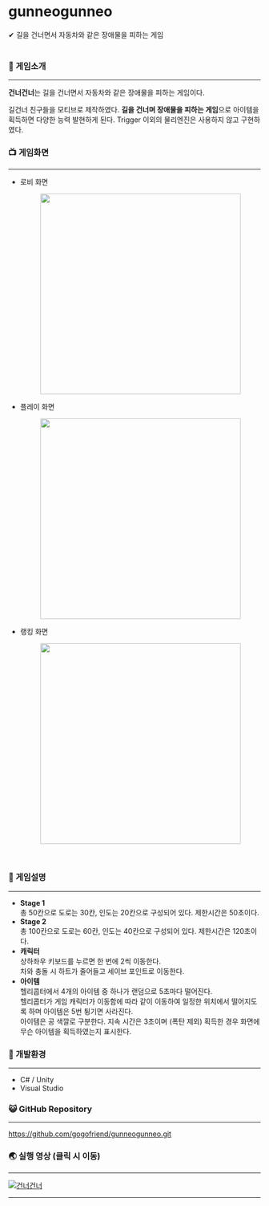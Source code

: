# gunneogunneo
✔ 길을 건너면서 자동차와 같은 장애물을 피하는 게임<br>
<br>


### 📄 게임소개

------



**건너건너**는 길을 건너면서 자동차와 같은 장애물을 피하는 게임이다.<br>

길건너 친구들을 모티브로 제작하였다.
**길을 건너며 장애물을 피하는 게임**으로 아이템을 획득하면 다양한 능력 발현하게 된다.
Trigger 이외의 물리엔진은 사용하지 않고 구현하였다.
<br>


### 📺 게임화면

------
- 로비 화면 
  <p style="text-align: center;">
    <img src="https://user-images.githubusercontent.com/57933061/125460979-36a488b2-9b24-472b-a93a-76ed9d9e9d13.JPG" width="400" float = "center">
  </p>
- 플레이 화면
  <p style="text-align: center;">
    <img src="https://user-images.githubusercontent.com/57933061/125461037-78b92a14-13ef-4464-acf1-081ee63070ab.JPG" width="400" float = "center">
  </p>
- 랭킹 화면
  <p style="text-align: center;">
    <img src="https://user-images.githubusercontent.com/57933061/125461101-4d2ea808-8e5d-4932-b3d7-1813937ec091.JPG" width="400" float = "center">
  </p>


<br>


### 🌷 게임설명

------

- **Stage 1**<br>총 50칸으로 도로는 30칸, 인도는 20칸으로 구성되어 있다. 제한시간은 50초이다.<br>
- **Stage 2**<br>총 100칸으로 도로는 60칸, 인도는 40칸으로 구성되어 있다. 제한시간은 120초이다.<br>
- **캐릭터**<br>상하좌우 키보드를 누르면 한 번에 2씩 이동한다.
<br>차와 충돌 시 하트가 줄어들고 세이브 포인트로 이동한다.<br>
- **아이템**<br>헬리콥터에서 4개의 아이템 중 하나가 랜덤으로 5초마다 떨어진다.<br>헬리콥터가 게임 캐릭터가 이동함에 따라 같이 이동하여 일정한 위치에서 떨어지도록 하며 아이템은 5번 튕기면 사라진다.<br>아이템은 공 색깔로 구분한다. 지속 시간은 3초이며 (폭탄 제외) 획득한 경우 화면에 무슨 아이템을 획득하였는지 표시한다.<br>



### 💫 개발환경

------

- C# / Unity
- Visual Studio



### 😺 GitHub Repository

------

https://github.com/gogofriend/gunneogunneo.git<br>


### 🌏 실행 영상 (클릭 시 이동)

------
[![건너건너](http://img.youtube.com/vi/VPeROEktXa8/0.jpg)](https://youtu.be/VPeROEktXa8) 

------


